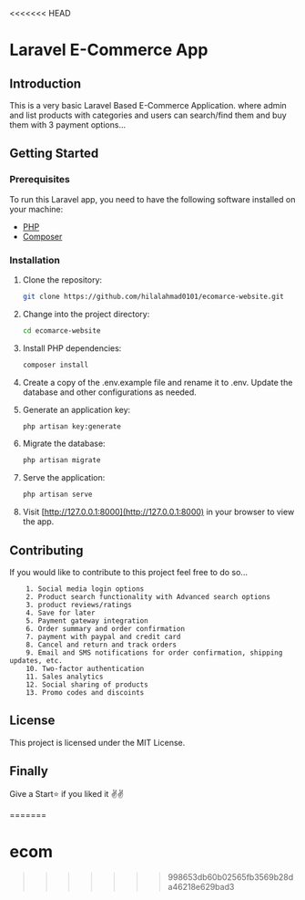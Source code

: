 <<<<<<< HEAD
# Laravel E-Commerce App

## Introduction
This is a very basic Laravel Based E-Commerce Application. where admin and list products with categories and users can search/find them and buy them with 3 payment options...

## Getting Started

### Prerequisites
To run this Laravel app, you need to have the following software installed on your machine:
- [PHP](https://www.php.net/)
- [Composer](https://getcomposer.org/)

### Installation
1. Clone the repository:
   ```bash
   git clone https://github.com/hilalahmad0101/ecomarce-website.git
   ```
2. Change into the project directory:
    ```bash
    cd ecomarce-website
    ```

3. Install PHP dependencies:
    ```bash
    composer install
    ```
4. Create a copy of the .env.example file and rename it to .env. Update the database and other configurations as needed.
5. Generate an application key:
    ```bash
    php artisan key:generate
    ```
6. Migrate the database:
    ```bash
    php artisan migrate
    ```
7. Serve the application:
    ```bash
    php artisan serve
    ```
10. Visit [http://127.0.0.1:8000](http://127.0.0.1:8000) in your browser to view the app.

## Contributing
If you would like to contribute to this project feel free to do so...

        1. Social media login options
        2. Product search functionality with Advanced search options
        3. product reviews/ratings
        4. Save for later
        5. Payment gateway integration
        6. Order summary and order confirmation
        7. payment with paypal and credit card
        8. Cancel and return and track orders
        9. Email and SMS notifications for order confirmation, shipping updates, etc.
        10. Two-factor authentication
        11. Sales analytics
        12. Social sharing of products
        13. Promo codes and discoints


## License
This project is licensed under the MIT License.

## Finally
Give a Start⭐ if you liked it ✌✌

=======
# ecom
>>>>>>> 998653db60b02565fb3569b28da46218e629bad3
